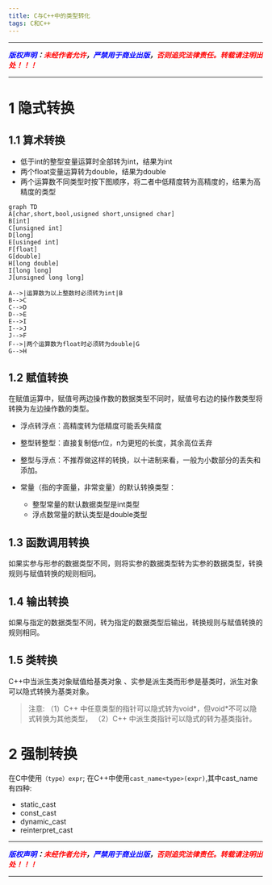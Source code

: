 ```yaml
---
title: C与C++中的类型转化
tags: C和C++
---
```


------

***<font color=blue>版权声明</font>：<font color=red>未经作者允许</font>，<font color=blue>严禁用于商业出版</font>，<font color=red>否则追究法律责任。转载请注明出处！！！</font>***

------

# 1 隐式转换
## 1.1 算术转换

* 低于int的整型变量运算时全部转为int，结果为int
* 两个float变量运算转为double，结果为double
* 两个运算数不同类型时按下图顺序，将二者中低精度转为高精度的，结果为高精度的类型

```mermaid!
graph TD
A[char,short,bool,usigned short,unsigned char]
B[int]
C[unsigned int]
D[long]
E[usinged int]
F[float]
G[double]
H[long double]
I[long long]
J[unsigned long long]

A-->|运算数为以上整数时必须转为int|B
B-->C
C-->D
D-->E
E-->I
I-->J
J-->F
F-->|两个运算数为float时必须转为double|G
G-->H

```

## 1.2 赋值转换
在赋值运算中，赋值号两边操作数的数据类型不同时，赋值号右边的操作数类型将转换为左边操作数的类型。 

* 浮点转浮点：高精度转为低精度可能丢失精度
* 整型转整型：直接复制低n位，n为更短的长度，其余高位丢弃
* 整型与浮点：不推荐做这样的转换，以十进制来看，一般为小数部分的丢失和添加。


* 常量（指的字面量，非常变量）的默认转换类型：
  * 整型常量的默认数据类型是int类型
  * 浮点数常量的默认类型是double类型

## 1.3 函数调用转换
如果实参与形参的数据类型不同，则将实参的数据类型转为实参的数据类型，转换规则与赋值转换的规则相同。
## 1.4 输出转换
如果与指定的数据类型不同，转为指定的数据类型后输出，转换规则与赋值转换的规则相同。

## 1.5 类转换
C++中当派生类对象赋值给基类对象 、实参是派生类而形参是基类时，派生对象可以隐式转换为基类对象。

>注意:
>（1）C++ 中任意类型的指针可以隐式转为void*，但void*不可以隐式转换为其他类型，
>（2）C++ 中派生类指针可以隐式的转为基类指针。

# 2 强制转换
在C中使用`（type）expr`;
在C++中使用`cast_name<type>(expr)`,其中cast_name有四种:
  * static_cast
  * const_cast
  * dynamic_cast
  * reinterpret_cast
 



------

***<font color=blue>版权声明</font>：<font color=red>未经作者允许</font>，<font color=blue>严禁用于商业出版</font>，<font color=red>否则追究法律责任。转载请注明出处！！！</font>***

------
